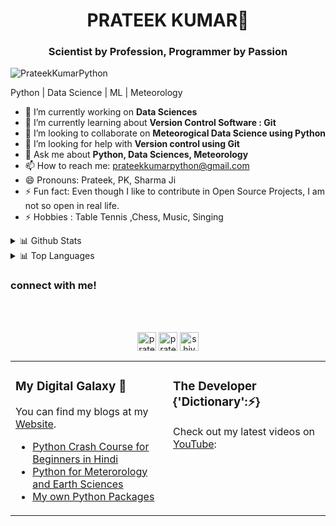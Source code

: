 <h1 align="center"> PRATEEK KUMAR👋</h1>
<h3 align="center"> Scientist by Profession, Programmer by Passion </h3>

<p align="left"> <img src="https://komarev.com/ghpvc/?username=PrateekKumarPython" alt="PrateekKumarPython" /> </p>

Python | Data Science | ML | Meteorology


<table><tr><td valign="top" width="50%">

### My Digital Galaxy 🔭
You can find my blogs at my [Website](https://prateekkumarpython.github.io/).
- [Python Crash Course for Beginners in Hindi](https://www.youtube.com/playlist?list=PLkvDyaL7rylRAYNLXi2Zf8kPKqJN0lzCy)
- [Python for Meterorology and Earth Sciences](https://www.youtube.com/playlist?list=PLkvDyaL7rylRUqOwyFaSeK_IB4oi8KBwM)
- [My own Python Packages](https://www.youtube.com/playlist?list=PLkvDyaL7rylRVnD1qxU-wRCeMlExFwQdW)

</td>
<td valign="top" width="50%">

### The Developer {'Dictionary':⚡}
Check out my latest videos on [YouTube](https://www.youtube.com/c/ChinmayVivekk):

</td>

- 🔭 I’m currently working on **Data Sciences** 
- 🌱 I’m currently learning about **Version Control Software : Git**
- 👯 I’m looking to collaborate on **Meteorogical Data Science using Python**
- 🤔 I’m looking for help with **Version control using Git** 
- 💬 Ask me about **Python, Data Sciences, Meteorology**
- 📫 How to reach me: prateekkumarpython@gmail.com
- 😄 Pronouns: Prateek, PK, Sharma Ji
- ⚡ Fun fact: Even though I like to contribute in Open Source Projects, I am not so open in real life.
- ⚡ Hobbies : Table Tennis ,Chess, Music, Singing 



 <details>
<summary>📊 Github Stats</summary>

<p align="center"> <img src="https://github-readme-stats.vercel.app/api?username=prateekkumarpython&show_icons=true&theme=gotham" alt="Prateek Kumar | Stats" />

</details>

<details>
<summary>📊 Top Languages</summary>

<p align="center"> <img src="https://github-readme-stats.vercel.app/api/top-langs/?username=prateekkumarpython&show_icons=true&theme=gotham" alt="Prateek Kumar | Stats" />

</details>


<h3><strong>connect with me!</strong></h3><br><br>

<p align="center"> 
<a href="https://fb.com/prateekkumarpython" target="blank"><img align="center" src="https://cdn.jsdelivr.net/npm/simple-icons@3.0.1/icons/facebook.svg" alt="prateekkumarpython" height="30" width="30" /></a>
<a href="https://linkedin.com/in/prateekkumarpython" target="blank"><img align="center" src="https://cdn.jsdelivr.net/npm/simple-icons@3.0.1/icons/linkedin.svg" alt="prateekkumarpython" height="30" width="30" /></a>
<a href="http://bit.ly/2xk5hNH" target="blank"><img align="center" src="https://cdn.jsdelivr.net/npm/simple-icons@3.0.1/icons/youtube.svg" alt="shivant pandey" height="30" width="30" /></a>
</p>
